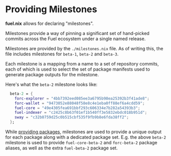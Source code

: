 # Providing Milestones

**fuel.nix** allows for declaring "milestones".

Milestones provide a way of pinning a significant set of hand-picked commits
across the Fuel ecosystem under a single named release.

Milestones are provided by the `./milestones.nix` file. As of writing this,
the file includes milestones for `beta-1`, `beta-2` and `beta-3`.

Each milestone is a mapping from a name to a set of repository commits, each of
which is used to select the set of package manifests used to generate package
outputs for the milestone.

Here's what the `beta-2` milestone looks like:

```nix
  beta-2 = {
    forc-explorer = "4bb7392eed085ee3a6795b98ea25392b3f41ade8";
    forc-wallet = "9473052e88048f58e8c4e1eba0ff88ef6a4cdd59";
    fuel-core = "49e4305fea691bbf293c606334e7b282a54393b3";
    fuel-indexer = "c2425c8b63f01ef1b540ff3e5832ebdc018b951d";
    sway = "c32b0759d25c0b515cbf535f9fb9b8e6fda38ff2";
  };
```

While [providing packages](./providing-packages.html), milestones are used to
provide a unique output for each package along with a dedicated package set.
E.g. the above `beta-2` milestone is used to provide `fuel-core-beta-2` and
`forc-beta-2` package aliases, as well as the extra `fuel-beta-2` package set.
